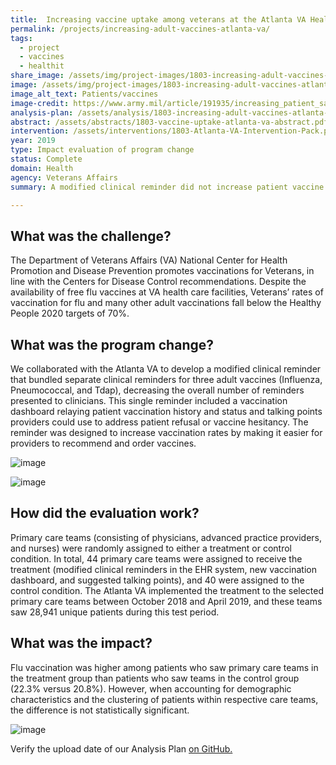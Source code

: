 ```yaml
---
title:  Increasing vaccine uptake among veterans at the Atlanta VA Health Care System
permalink: /projects/increasing-adult-vaccines-atlanta-va/
tags: 
  - project
  - vaccines
  - healthit
share_image: /assets/img/project-images/1803-increasing-adult-vaccines-atlanta-va-photo.jpg
image: /assets/img/project-images/1803-increasing-adult-vaccines-atlanta-va-photo.webp
image_alt_text: Patients/vaccines
image-credit: https://www.army.mil/article/191935/increasing_patient_satisfaction_and_health_communication_through_relayhealth
analysis-plan: /assets/analysis/1803-increasing-adult-vaccines-atlanta-va-analysis-plan-041719.pdf
abstract: /assets/abstracts/1803-vaccine-uptake-atlanta-va-abstract.pdf
intervention: /assets/interventions/1803-Atlanta-VA-Intervention-Pack.pdf
year: 2019
type: Impact evaluation of program change
status: Complete
domain: Health
agency: Veterans Affairs
summary: A modified clinical reminder did not increase patient vaccine uptake

---
```

## What was the challenge?
The Department of Veterans Affairs (VA) National Center for Health Promotion and Disease Prevention promotes vaccinations for Veterans, in line with the Centers for Disease Control recommendations. Despite the availability of free flu vaccines at VA health care facilities, Veterans’ rates of vaccination for flu and many other adult vaccinations fall below the Healthy People 2020 targets of 70%. 

## What was the program change?
We collaborated with the Atlanta VA to develop a modified clinical reminder that bundled separate clinical reminders for three adult vaccines (Influenza, Pneumococcal, and Tdap), decreasing the overall number of reminders presented to clinicians. This single reminder included a vaccination dashboard relaying patient vaccination history and status and talking points providers could use to address patient refusal or vaccine hesitancy. The reminder was designed to increase vaccination rates by making it easier for providers to recommend and order vaccines.

![image]({{site.baseurl}}/assets/img/project-images/1803-simplified-dialogue.webp)

![image]({{site.baseurl}}/assets/img/project-images/1803-bundled-vaccine-reminder.webp)

## How did the evaluation work?
Primary care teams (consisting of physicians, advanced practice providers, and nurses) were randomly assigned to either a treatment or control condition. In total, 44 primary care teams were assigned to receive the treatment (modified clinical reminders in the EHR system, new vaccination dashboard, and suggested talking points), and 40 were assigned to the control condition. The Atlanta VA implemented the treatment to the selected primary care teams between October 2018 and April 2019, and these teams saw 28,941 unique patients during this test period.

## What was the impact?
Flu vaccination was higher among patients who saw primary care teams in the treatment group than patients who saw teams in the control group (22.3% versus 20.8%). However, when accounting for demographic characteristics and the clustering of patients within respective care teams, the difference is not statistically significant. 

![image]({{site.baseurl}}/assets/img/project-images/1803-graph.webp)

Verify the upload date of our Analysis Plan <a href="https://github.com/gsa-oes/office-of-evaluation-sciences/commits/master/assets/analysis/1803-increasing-adult-vaccines-atlanta-va-analysis-plan-041719.pdf">on GitHub.</a>
